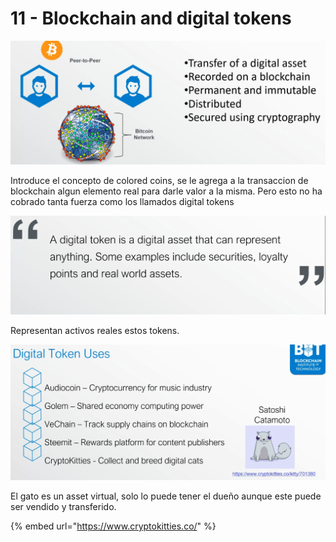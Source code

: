 # 11 - Blockchain and digital tokens

![](../../.gitbook/assets/imagen%20%28320%29.png)

Introduce el concepto de colored coins, se le agrega a la transaccion de blockchain algun elemento real para darle valor a la misma. Pero esto no ha cobrado tanta fuerza como los llamados digital tokens

![](../../.gitbook/assets/imagen%20%28319%29.png)

Representan activos reales estos tokens.

![](../../.gitbook/assets/imagen%20%28324%29.png)

El gato es un asset virtual, solo lo puede tener el dueño aunque este puede ser vendido y transferido.

{% embed url="https://www.cryptokitties.co/" %}



